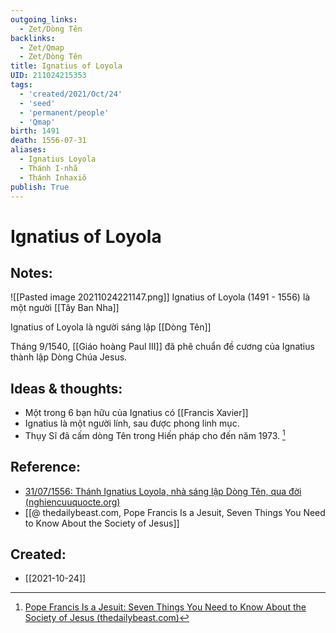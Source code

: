 ```yaml
---
outgoing_links:
  - Zet/Dòng Tên
backlinks:
  - Zet/Qmap
  - Zet/Dòng Tên
title: Ignatius of Loyola
UID: 211024215353
tags:
  - 'created/2021/Oct/24'
  - 'seed'
  - 'permanent/people'
  - 'Qmap'
birth: 1491
death: 1556-07-31
aliases:
  - Ignatius Loyola
  - Thánh I-nhã
  - Thánh Inhaxiô
publish: True
---
```

# Ignatius of Loyola

## Notes:
![[Pasted image 20211024221147.png]]
Ignatius of Loyola (1491 - 1556) là một người [[Tây Ban Nha]]

Ignatius of Loyola là người sáng lập [[Dòng Tên]]

Tháng 9/1540, [[Giáo hoàng Paul III]] đã phê chuẩn đề cương của Ignatius thành lập Dòng Chúa Jesus.


## Ideas & thoughts:
- Một trong 6 bạn hữu của Ignatius có [[Francis Xavier]]
- Ignatius là một người lính, sau được phong linh mục.
- Thụy Sĩ đã cấm dòng Tên trong Hiến pháp cho đến năm 1973. [^1]


## Reference:
- [31/07/1556: Thánh Ignatius Loyola, nhà sáng lập Dòng Tên, qua đời (nghiencuuquocte.org)](http://nghiencuuquocte.org/2021/07/31/thanh-ignatius-loyola-nha-sang-lap-dong-ten-qua-doi/)
- [[@ thedailybeast.com, Pope Francis Is a Jesuit, Seven Things You Need to Know About the Society of Jesus]]

[^1]: [Pope Francis Is a Jesuit: Seven Things You Need to Know About the Society of Jesus (thedailybeast.com)](https://www.thedailybeast.com/pope-francis-is-a-jesuit-seven-things-you-need-to-know-about-the-society-of-jesus)

## Created:
- [[2021-10-24]]
